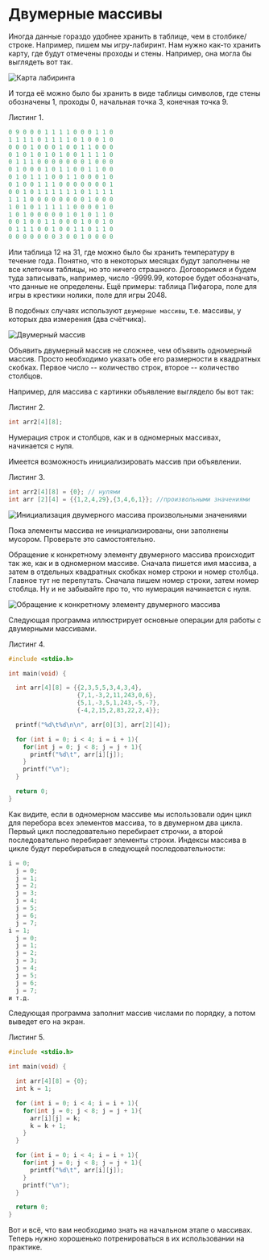 # Двумерные массивы

Иногда данные гораздо удобнее хранить в таблице, чем в столбике/строке. Например, пишем мы игру-лабиринт. Нам нужно как-то хранить карту, где будут отмечены проходы и стены. Например, она могла бы выглядеть вот так.

![Карта лабиринта](./arr_tabl.png)

И тогда её можно было бы хранить в виде таблицы символов, где стены обозначены 1, проходы 0, начальная точка 3, конечная точка 9.

Листинг 1.

```c
0 9 0 0 0 1 1 1 1 0 0 0 1 1 0
1 1 1 1 0 1 1 1 1 0 1 0 0 1 0
0 0 0 1 0 0 0 1 0 0 1 1 0 0 0
0 1 0 1 0 1 0 1 0 0 1 1 1 1 0
0 1 1 1 0 0 0 0 0 0 0 1 0 0 0
0 1 0 0 0 1 0 1 1 0 0 1 1 0 0
0 1 0 1 1 1 0 0 1 1 0 0 0 1 0
0 1 0 0 1 1 1 0 0 0 0 0 0 0 1
0 0 1 0 1 1 1 1 1 1 0 1 1 1 1
1 1 1 0 0 0 0 0 0 0 0 1 0 0 0
1 0 1 0 1 1 1 1 1 0 0 0 0 1 0
1 0 1 0 0 0 0 0 1 0 1 0 1 1 0
0 0 1 0 0 1 1 0 0 0 1 0 0 1 0
0 1 1 1 0 0 1 0 0 1 1 0 1 1 0
0 0 0 0 0 0 0 3 0 0 1 0 0 0 0
```

Или таблица 12 на 31, где можно было бы хранить температуру в течение года. Понятно, что в некоторых месяцах будут заполнены не все клеточки таблицы, но это ничего страшного. Договоримся и будем туда записывать, например, число -9999.99, которое будет обозначать, что данные не определены.
Ещё примеры: таблица Пифагора, поле для игры в крестики нолики, поле для игры 2048.

В подобных случаях используют `двумерные массивы`, т.е. массивы, у которых два измерения (два счётчика).

![Двумерный массив](./arrays2.png)

Объявить двумерный массив не сложнее, чем объявить одномерный массив. Просто необходимо указать обе его размерности в квадратных скобках. Первое число -- количество строк, второе -- количество столбцов.

Например, для массива с картинки объявление выглядело бы вот так:

Листинг 2.

```c
int arr2[4][8];
```

Нумерация строк и столбцов, как и в одномерных массивах, начинается с нуля.

Имеется возможность инициализировать массив при объявлении.

Листинг 3.

```c
int arr2[4][8] = {0}; // нулями
int arr [2][4] = {{1,2,4,29},{3,4,6,1}}; //произвольными значениями
```

![Инициализация двумерного массива произвольными значениями](./arr2_4.png)


Пока элементы массива не инициализированы, они заполнены мусором. Проверьте это самостоятельно.

Обращение к конкретному элементу двумерного массива происходит так же, как и в одномерном массиве. Сначала пишется имя массива, а затем в отдельных квадратных скобках номер строки и номер столбца. Главное тут не перепутать. Сначала пишем номер строки, затем номер стоблца. Ну и не забывайте про то, что нумерация начинается с нуля.

![Обращение к конкретному элементу двумерного массива](./el_arr.png)


Следующая программа иллюстрирует основные операции для работы с двумерными массивами.

Листинг 4.

```c
#include <stdio.h>

int main(void) {

  int arr[4][8] = {{2,3,5,5,3,4,3,4},
                   {7,1,-3,2,11,243,0,6},
                   {5,1,-3,5,1,243,-5,-7},
                   {-4,2,15,2,83,22,2,4}};

  printf("%d\t%d\n\n", arr[0][3], arr[2][4]);

  for (int i = 0; i < 4; i = i + 1){
    for(int j = 0; j < 8; j = j + 1){
      printf("%d\t", arr[i][j]);
    }
    printf("\n");
  }

  return 0;
}
```

Как видите, если в одномерном массиве мы использовали один цикл для перебора всех элементов массива, то в двумерном два цикла. Первый цикл последовательно перебирает строчки, а второй последовательно перебирает элементы строки. Индексы массива в цикле будут перебираться в следующей последовательности:

```c
i = 0;
  j = 0;
  j = 1;
  j = 2;
  j = 3;
  j = 4;
  j = 5;
  j = 6;
  j = 7;
i = 1;
  j = 0;
  j = 1;
  j = 2;
  j = 3;
  j = 4;
  j = 5;
  j = 6;
  j = 7;
и т.д.
```

Следующая программа заполнит массив числами по порядку, а потом выведет его на экран.

Листинг 5.

```c
#include <stdio.h>

int main(void) {

  int arr[4][8] = {0};
  int k = 1;

  for (int i = 0; i < 4; i = i + 1){
    for(int j = 0; j < 8; j = j + 1){
      arr[i][j] = k;
      k = k + 1;
    }
  }

  for (int i = 0; i < 4; i = i + 1){
    for(int j = 0; j < 8; j = j + 1){
      printf("%d\t", arr[i][j]);
    }
    printf("\n");
  }

  return 0;
}
```

Вот и всё, что вам необходимо знать на начальном этапе о массивах. Теперь нужно хорошенько потренироваться в их использовании на практике.